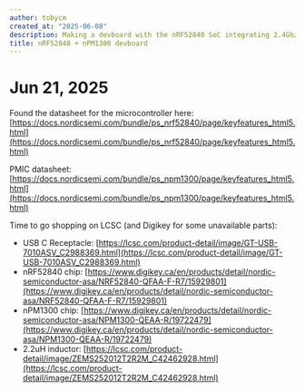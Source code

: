```yaml
---
author: tobycm
created_at: "2025-06-08"
description: Making a devboard with the nRF52840 SoC integrating 2.4Ghz technologies such as Bluetooth, Zigbee, Thread and a complimentary nPM1300 PMIC for power management
title: nRF52840 + nPM1300 devboard
---
```


# Jun 21, 2025

Found the datasheet for the microcontroller here: [https://docs.nordicsemi.com/bundle/ps_nrf52840/page/keyfeatures_html5.html](https://docs.nordicsemi.com/bundle/ps_nrf52840/page/keyfeatures_html5.html)

PMIC datasheet: [https://docs.nordicsemi.com/bundle/ps_npm1300/page/keyfeatures_html5.html](https://docs.nordicsemi.com/bundle/ps_npm1300/page/keyfeatures_html5.html)

Time to go shopping on LCSC (and Digikey for some unavailable parts):

- USB C Receptacle: [https://lcsc.com/product-detail/image/GT-USB-7010ASV_C2988369.html](https://lcsc.com/product-detail/image/GT-USB-7010ASV_C2988369.html)
- nRF52840 chip: [https://www.digikey.ca/en/products/detail/nordic-semiconductor-asa/NRF52840-QFAA-F-R7/15929801](https://www.digikey.ca/en/products/detail/nordic-semiconductor-asa/NRF52840-QFAA-F-R7/15929801)
- nPM1300 chip: [https://www.digikey.ca/en/products/detail/nordic-semiconductor-asa/NPM1300-QEAA-R/19722479](https://www.digikey.ca/en/products/detail/nordic-semiconductor-asa/NPM1300-QEAA-R/19722479)
- 2.2uH inductor: [https://lcsc.com/product-detail/image/ZEMS252012T2R2M_C42462928.html](https://lcsc.com/product-detail/image/ZEMS252012T2R2M_C42462928.html)